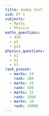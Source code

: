 ```yaml
---
title: dummy test
uid: DT-1
subjects:
  - Maths
  - Physics
maths_questions:
  - d10
  - p1
  - p14
physics_questions:
  - k2
  - k1
  - k3
rank_preset:
  - marks: 24
    rank: 100
  - marks: 20
    rank: 500
  - marks: 15
    rank: 1000
  - marks: 10
    rank: 10000
---
```


